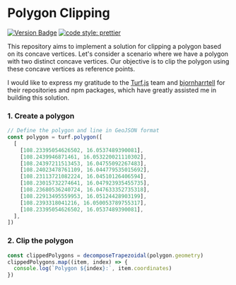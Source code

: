 # Polygon Clipping

[![Version Badge][npm-img]][npm-url]
[![code style: prettier](https://img.shields.io/badge/code_style-prettier-ff69b4.svg?style=flat-square)](https://github.com/prettier/prettier)


[npm-img]: https://img.shields.io/npm/v/@turf/turf.svg
[npm-url]: https://www.npmjs.com/package/@turf/turf
[gitter-img]: https://badges.gitter.im/Turfjs/turf.svg
[gitter-url]: https://gitter.im/Turfjs/turf
[oc-backer-badge]: https://opencollective.com/turf/backers/badge.svg
[oc-sponsor-badge]: https://opencollective.com/turf/sponsors/badge.svg

This repository aims to implement a solution for clipping a polygon based on its concave vertices. Let's consider a scenario where we have a polygon with two distinct concave vertices. Our objective is to clip the polygon using these concave vertices as reference points.

I would like to express my gratitude to the [Turf.js](https://github.com/Turfjs/turf) team and [bjornharrtell](https://github.com/bjornharrtell/jsts) for their repositories and npm packages, which have greatly assisted me in building this solution.

### 1. Create a polygon

```js
// Define the polygon and line in GeoJSON format
const polygon = turf.polygon([
  [
    [108.23395054626502, 16.0537489390081],
    [108.2439946871461, 16.053220021110302],
    [108.24397211513453, 16.04755092267483],
    [108.24023478761109, 16.044779535015692],
    [108.23113721082224, 16.04510126406594],
    [108.23015732274641, 16.047923935455735],
    [108.23680536240724, 16.047633352735318],
    [108.22913495559953, 16.05124428903199],
    [108.2393318041216, 16.050053789755317],
    [108.23395054626502, 16.0537489390081],
  ],
])
```

### 2. Clip the polygon

```js
const clippedPolygons = decomposeTrapezoidal(polygon.geometry)
clippedPolygons.map((item, index) => {
  console.log(`Polygon ${index}:`, item.coordinates)
})
```